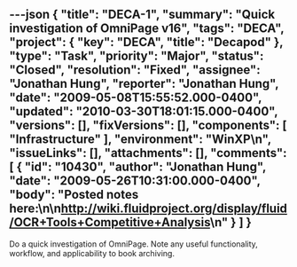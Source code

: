 ---json
{
  "title": "DECA-1",
  "summary": "Quick investigation of OmniPage v16",
  "tags": "DECA",
  "project": {
    "key": "DECA",
    "title": "Decapod"
  },
  "type": "Task",
  "priority": "Major",
  "status": "Closed",
  "resolution": "Fixed",
  "assignee": "Jonathan Hung",
  "reporter": "Jonathan Hung",
  "date": "2009-05-08T15:55:52.000-0400",
  "updated": "2010-03-30T18:01:15.000-0400",
  "versions": [],
  "fixVersions": [],
  "components": [
    "Infrastructure"
  ],
  "environment": "WinXP\n",
  "issueLinks": [],
  "attachments": [],
  "comments": [
    {
      "id": "10430",
      "author": "Jonathan Hung",
      "date": "2009-05-26T10:31:00.000-0400",
      "body": "Posted notes here:\n\n<http://wiki.fluidproject.org/display/fluid/OCR+Tools+Competitive+Analysis>\n"
    }
  ]
}
---
Do a quick investigation of OmniPage. Note any useful functionality, workflow, and applicability to book archiving.

        